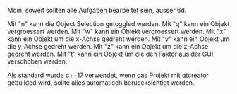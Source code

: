 Moin,
soweit sollten alle Aufgaben bearbeitet sein, ausser 6d.

Mit "n" kann die Object Selection getoggled werden.
Mit "q" kann ein Objekt vergroessert werden.
Mit "w" kann ein Objekt vergroessert werden.
Mit "x" kann ein Objekt um die x-Achse gedreht werden.
Mit "y" kann ein Objekt um die y-Achse gedreht werden.
Mit "z" kann ein Objekt um die z-Achse gedreht werden.
Mit "t" kann ein Objekt um die den Faktor aus der GUI verschoben werden.

Als standard wurde c++17 verwendet, wenn das Projekt mit qtcreator gebuilded wird, sollte alles automatisch beruecksichtigt werden.
